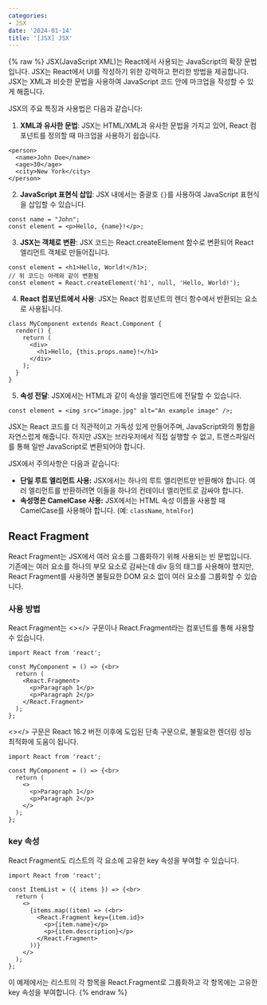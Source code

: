 ```yaml
---
categories:
- JSX
date: '2024-01-14'
title: '[JSX] JSX'
---
```


{% raw %}
JSX(JavaScript XML)는 React에서 사용되는 JavaScript의 확장 문법입니다. JSX는 React에서 UI를 작성하기 위한 강력하고 편리한 방법을 제공합니다. JSX는 XML과 비슷한 문법을 사용하여 JavaScript 코드 안에 마크업을 작성할 수 있게 해줍니다.

JSX의 주요 특징과 사용법은 다음과 같습니다:

1. **XML과 유사한 문법**: JSX는 HTML/XML과 유사한 문법을 가지고 있어, React 컴포넌트를 정의할 때 마크업을 사용하기 쉽습니다.
```
<person>
  <name>John Doe</name>
  <age>30</age>
  <city>New York</city>
</person>
```

2. **JavaScript 표현식 삽입**: JSX 내에서는 중괄호 `{}`를 사용하여 JavaScript 표현식을 삽입할 수 있습니다.
```
const name = "John";
const element = <p>Hello, {name}!</p>;
```

3.  **JSX는 객체로 변환**: JSX 코드는 React.createElement 함수로 변환되어 React 엘리먼트 객체로 만들어집니다.
```
const element = <h1>Hello, World!</h1>;
// 위 코드는 아래와 같이 변환됨
const element = React.createElement('h1', null, 'Hello, World!');
```

4. **React 컴포넌트에서 사용**: JSX는 React 컴포넌트의 렌더 함수에서 반환되는 요소로 사용됩니다.
```
class MyComponent extends React.Component {
  render() {
    return (
      <div>
        <h1>Hello, {this.props.name}!</h1>
      </div>
    );
  }
}
```

5. **속성 전달**: JSX에서는 HTML과 같이 속성을 엘리먼트에 전달할 수 있습니다.
```
const element = <img src="image.jpg" alt="An example image" />;
```

JSX는 React 코드를 더 직관적이고 가독성 있게 만들어주며, JavaScript와의 통합을 자연스럽게 해줍니다. 하지만 JSX는 브라우저에서 직접 실행할 수 없고, 트랜스파일러를 통해 일반 JavaScript로 변환되어야 합니다.

JSX에서 주의사항은 다음과 같습니다:
- **단일 루트 엘리먼트 사용:** JSX에서는 하나의 루트 엘리먼트만 반환해야 합니다. 여러 엘리먼트를 반환하려면 이들을 하나의 컨테이너 엘리먼트로 감싸야 합니다.
- **속성명은 CamelCase 사용:** JSX에서는 HTML 속성 이름을 사용할 때 CamelCase를 사용해야 합니다. (예: `className`, `htmlFor`)

## React Fragment
React Fragment는 JSX에서 여러 요소를 그룹화하기 위해 사용되는 빈 문법입니다. 기존에는 여러 요소를 하나의 부모 요소로 감싸는데 div 등의 태그를 사용해야 했지만, React Fragment를 사용하면 불필요한 DOM 요소 없이 여러 요소를 그룹화할 수 있습니다.

### 사용 방법
React Fragment는 <></> 구문이나 React.Fragment라는 컴포넌트를 통해 사용할 수 있습니다.<br>

```
import React from 'react';

const MyComponent = () => {<br>
  return (
    <React.Fragment>
      <p>Paragraph 1</p>
      <p>Paragraph 2</p>
    </React.Fragment>
  );
};
```

<></> 구문은 React 16.2 버전 이후에 도입된 단축 구문으로, 불필요한 렌더링 성능 최적화에 도움이 됩니다.<br>

```
import React from 'react';

const MyComponent = () => {<br>
  return (
    <>
      <p>Paragraph 1</p>
      <p>Paragraph 2</p>
    </>
  );
};
```

### key 속성
React Fragment도 리스트의 각 요소에 고유한 key 속성을 부여할 수 있습니다.

```
import React from 'react';

const ItemList = ({ items }) => {<br>
  return (
    <>
      {items.map((item) => (<br>
        <React.Fragment key={item.id}>
          <p>{item.name}</p>
          <p>{item.description}</p>
        </React.Fragment>
      ))}
    </>
  );
};
```

이 예제에서는 리스트의 각 항목을 React.Fragment로 그룹화하고 각 항목에는 고유한 key 속성을 부여합니다.
{% endraw %}
